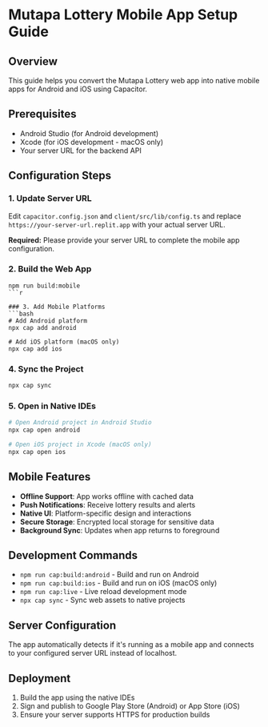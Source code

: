 # Mutapa Lottery Mobile App Setup Guide

## Overview
This guide helps you convert the Mutapa Lottery web app into native mobile apps for Android and iOS using Capacitor.

## Prerequisites
- Android Studio (for Android development)
- Xcode (for iOS development - macOS only)
- Your server URL for the backend API

## Configuration Steps

### 1. Update Server URL
Edit `capacitor.config.json` and `client/src/lib/config.ts` and replace `https://your-server-url.replit.app` with your actual server URL.

**Required:** Please provide your server URL to complete the mobile app configuration.

### 2. Build the Web App
```bashr
npm run build:mobile
```r

### 3. Add Mobile Platforms
```bash
# Add Android platform
npx cap add android

# Add iOS platform (macOS only)
npx cap add ios
```

### 4. Sync the Project
```bash
npx cap sync
```

### 5. Open in Native IDEs
```bash
# Open Android project in Android Studio
npx cap open android

# Open iOS project in Xcode (macOS only)
npx cap open ios
```

## Mobile Features
- **Offline Support**: App works offline with cached data
- **Push Notifications**: Receive lottery results and alerts
- **Native UI**: Platform-specific design and interactions
- **Secure Storage**: Encrypted local storage for sensitive data
- **Background Sync**: Updates when app returns to foreground

## Development Commands
- `npm run cap:build:android` - Build and run on Android
- `npm run cap:build:ios` - Build and run on iOS (macOS only)
- `npm run cap:live` - Live reload development mode
- `npx cap sync` - Sync web assets to native projects

## Server Configuration
The app automatically detects if it's running as a mobile app and connects to your configured server URL instead of localhost.

## Deployment
1. Build the app using the native IDEs
2. Sign and publish to Google Play Store (Android) or App Store (iOS)
3. Ensure your server supports HTTPS for production builds